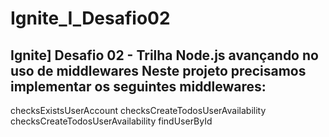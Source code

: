# Ignite_I_Desafio02
Ignite] Desafio 02 - Trilha Node.js avançando no uso de middlewares
Neste projeto precisamos implementar os seguintes middlewares: 
-
checksExistsUserAccount
checksCreateTodosUserAvailability
checksCreateTodosUserAvailability
findUserById
